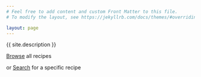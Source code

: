 ```yaml
---
# Feel free to add content and custom Front Matter to this file.
# To modify the layout, see https://jekyllrb.com/docs/themes/#overriding-theme-defaults

layout: page
---
```

{{ site.description }}

<p>
    <a href="{{site.baseurl}}/browse">Browse</a> all recipes
</p>
<p>
    or <a href="{{site.baseurl}}/search">Search</a> for a specific recipe
</p>